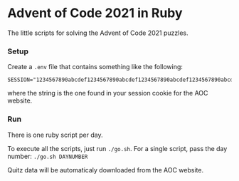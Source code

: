 # Advent of Code 2021 in Ruby

The little scripts for solving the Advent of Code 2021 puzzles.

### Setup
Create a `.env` file that contains something like the following:

```
SESSION="1234567890abcdef1234567890abcdef1234567890abcdef1234567890abcdef1234567890abcdef1234567890abcdef"
```

where the string is the one found in your session cookie for the AOC website.

### Run
There is one ruby script per day.

To execute all the scripts, just run `./go.sh`. For a single script, pass the
day number: `./go.sh DAYNUMBER`

Quitz data will be automaticaly downloaded from the AOC website.
